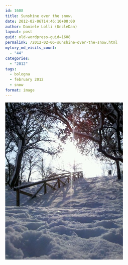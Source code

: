 ```yaml
---
id: 1608
title: Sunshine over the snow.
date: 2012-02-06T14:46:10+00:00
author: Daniele Lolli (UncleDan)
layout: post
guid: old-wordpress-guid=1608
permalink: /2012-02-06-sunshine-over-the-snow.html
mytory_md_visits_count:
  - "44"
categories:
  - "2012"
tags:
  - bologna
  - february 2012
  - snow
format: image
---
```

<img class="alignnone" title="" src="/wp-content/uploads/2012/02/wpid-2012-02-05_10-00-26_346.jpg" alt="image" />